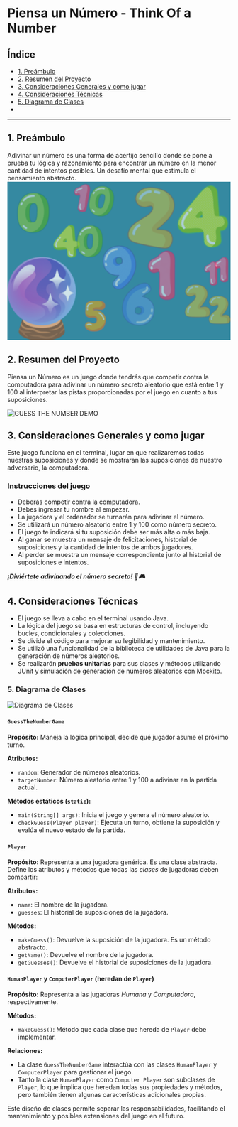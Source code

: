 # Piensa un Número - Think Of a Number

## Índice

- [1. Preámbulo](#1-preámbulo)
- [2. Resumen del Proyecto](#2-resumen-del-proyecto)
- [3. Consideraciones Generales y como jugar](#3-consideraciones-generales-y-como-jugar)
- [4. Consideraciones Técnicas](#4-consideraciones-técnicas)
- [5. Diagrama de Clases](#5-diagrama-de-clases)
- 


---

## 1. Preámbulo

Adivinar un número es una forma de acertijo sencillo donde se pone a prueba tu lógica y razonamiento para encontrar un número en la menor cantidad de intentos posibles. Un desafío mental que estimula el pensamiento abstracto.  
![GUESS THE NUMBER](Guess_2.png)

## 2. Resumen del Proyecto

Piensa un Número es un juego donde tendrás que competir contra la computadora para adivinar un número secreto aleatorio que está entre 1 y 100 al interpretar las pistas proporcionadas por el juego en cuanto a tus suposiciones.

![GUESS THE NUMBER DEMO](https://firebasestorage.googleapis.com/v0/b/laboratoria-945ea.appspot.com/o/guess-the-number-demo.gif?alt=media)


## 3. Consideraciones Generales y como jugar

Este juego funciona en el terminal, lugar en que realizaremos todas nuestras suposiciones y donde se mostraran las suposiciones de nuestro adversario, la computadora.

### **Instrucciones del juego**

- Deberás competir contra la computadora.
- Debes ingresar tu nombre al empezar.
- La jugadora y el ordenador se turnarán para adivinar el número.
- Se utilizará un número aleatorio entre 1 y 100 como número secreto.
- El juego te indicará si tu suposición debe ser más alta o más baja.
- Al ganar se muestra un mensaje de felicitaciones, historial de suposiciones y la cantidad de intentos de ambos jugadores.
- Al perder se muestra un mensaje correspondiente junto al historial de suposiciones e intentos.


**_¡Diviértete adivinando el número secreto! 🎲🎮_**



## 4. Consideraciones Técnicas

- El juego se lleva a cabo en el terminal usando Java.
- La lógica del juego se basa en estructuras de control, incluyendo bucles,
  condicionales y colecciones.
- Se divide el código para mejorar su legibilidad y mantenimiento.
- Se utilizó una funcionalidad de la biblioteca de utilidades de Java para
  la generación de números aleatorios.
- Se realizarón **pruebas unitarias** para sus clases y métodos
  utilizando JUnit y simulación de generación de números aleatorios con Mockito.


### 5. Diagrama de Clases

![Diagrama de Clases](https://firebasestorage.googleapis.com/v0/b/laboratoria-945ea.appspot.com/o/class-diagram.png?alt=media)

#### `GuessTheNumberGame`

**Propósito:**
Maneja la lógica principal, decide qué jugador asume el próximo turno.

**Atributos:**

- `random`: Generador de números aleatorios.
- `targetNumber`: Número aleatorio entre 1 y 100 a adivinar en la partida actual.

**Métodos estáticos (`static`):**

- `main(String[] args)`: Inicia el juego y genera el número aleatorio.
- `checkGuess(Player player)`: Ejecuta un turno, obtiene la suposición
  y evalúa el nuevo estado de la partida.

#### `Player`

**Propósito:**
Representa a una jugadora genérica. Es una clase abstracta.
Define los atributos y métodos que todas las _clases_ de jugadoras deben compartir:

**Atributos:**

- `name`: El nombre de la jugadora.
- `guesses`: El historial de suposiciones de la jugadora.

**Métodos:**

- `makeGuess()`: Devuelve la suposición de la jugadora. Es un método abstracto.
- `getName()`: Devuelve el nombre de la jugadora.
- `getGuesses()`: Devuelve el historial de suposiciones de la jugadora.

#### `HumanPlayer` y `ComputerPlayer` (heredan de `Player`)

**Propósito:**
Representa a las jugadoras _Humana_ y _Computadora_, respectivamente.

**Métodos:**

- `makeGuess()`: Método que cada clase que hereda de `Player` debe implementar.

**Relaciones:**

- La clase `GuessTheNumberGame` interactúa con las clases `HumanPlayer`
  y `ComputerPlayer` para gestionar el juego.
- Tanto la clase `HumanPlayer` como `Computer Player` son subclases de `Player`,
  lo que implica que heredan todas sus propiedades y métodos,
  pero también tienen algunas características adicionales propias.

Este diseño de clases permite separar las responsabilidades,
facilitando el mantenimiento y posibles extensiones del juego en el futuro.




